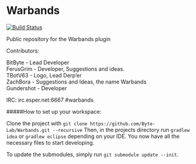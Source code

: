 Warbands
========
[![Build Status](https://snap-ci.com/Byte-Lab/Warbands/branch/master/build_image)](https://snap-ci.com/Byte-Lab/Warbands/branch/master)

Public repository for the Warbands plugin

Contributors:

BitByte	-		Lead Developer  
FerusGrim -		Developer, Suggestions and ideas.  
TBotV63	-		Logo, Lead Derp’er  
ZachBora -		Suggestions and Ideas, the name Warbands  
Gundershot -	Developer  

IRC: irc.esper.net:6667 #warbands

#####How to set up your workspace:

Clone the project with `git clone https://github.com/Byte-Lab/Warbands.git --recursive`
Then, in the projects directory run `gradlew idea` or `gradlew eclipse` depending on your IDE. You now have all the necessary files to start developing.

To update the submodules, simply run `git submodule update --init`.